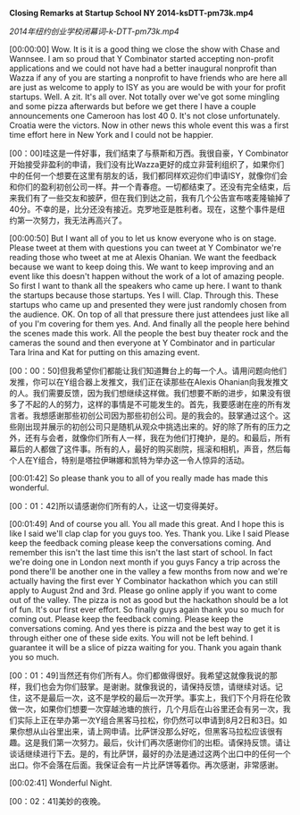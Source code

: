 **Closing Remarks at Startup School NY 2014-ksDTT-pm73k.mp4**

*2014年纽约创业学校闭幕词-k-DTT-pm73k.mp4*

\[00:00:00\] Wow. It is it is a good thing we close the show with Chase
and Wannsee. I am so proud that Y Combinator started accepting
non-profit applications and we could not have had a better inaugural
nonprofit than Wazza if any of you are starting a nonprofit to have
friends who are here all are just as welcome to apply to ISY as you are
would be with your for profit startups. Well. A zit. It\'s all over. Not
totally over we\'ve got some mingling and some pizza afterwards but
before we get there I have a couple announcements one Cameroon has lost
40 0. It\'s not close unfortunately. Croatia were the victors. Now in
other news this whole event this was a first time effort here in New
York and I could not be happier.

[00：00]哇这是一件好事，我们结束了与蔡斯和万西。我很自豪，Y Combinator开始接受非盈利的申请，我们没有比Wazza更好的成立非营利组织了，如果你们中的任何一个想要在这里有朋友的话，我们都同样欢迎你们申请ISY，就像你们会和你们的盈利初创公司一样。井一个青春痘。一切都结束了。还没有完全结束，后来我们有了一些交友和披萨，但在我们到达之前，我有几个公告宣布喀麦隆输掉了40分。不幸的是，比分还没有接近。克罗地亚是胜利者。现在，这整个事件是纽约第一次努力，我无法再高兴了。

\[00:00:50\] But I want all of you to let us know everyone who is on
stage. Please tweet at them with questions you can tweet at Y Combinator
we\'re reading those who tweet at me at Alexis Ohanian. We want the
feedback because we want to keep doing this. We want to keep improving
and an event like this doesn\'t happen without the work of a lot of
amazing people. So first I want to thank all the speakers who came up
here. I want to thank the startups because those startups. Yes I will.
Clap. Through this. These startups who came up and presented they were
just randomly chosen from the audience. OK. On top of all that pressure
there just attendees just like all of you I\'m covering for them yes.
And. And finally all the people here behind the scenes made this work.
All the people the best buy theater rock and the cameras the sound and
then everyone at Y Combinator and in particular Tara Irina and Kat for
putting on this amazing event.

[00：00：50]但我希望你们都能让我们知道舞台上的每一个人。请用问题向他们发推，你可以在Y组合器上发推文，我们正在读那些在Alexis Ohanian向我发推文的人。我们需要反馈，因为我们想继续这样做。我们想要不断的进步，如果没有很多了不起的人的努力，这样的事情是不可能发生的。首先，我要感谢在座的所有发言者。我想感谢那些初创公司因为那些初创公司。是的我会的。鼓掌通过这个。这些刚出现并展示的初创公司只是随机从观众中挑选出来的。好的除了所有的压力之外，还有与会者，就像你们所有人一样，我在为他们打掩护，是的。和最后，所有幕后的人都做了这件事。所有的人，最好的购买剧院，摇滚和相机，声音，然后每个人在Y组合，特别是塔拉伊琳娜和凯特为举办这一令人惊异的活动。

\[00:01:42\] So please thank you to all of you really made has made this
wonderful.

[00：01：42]所以请感谢你们所有的人，让这一切变得美好。

\[00:01:49\] And of course you all. You all made this great. And I hope
this is like I said we\'ll clap clap for you guys too. Yes. Thank you.
Like I said Please keep the feedback coming please keep the
conversations coming. And remember this isn\'t the last time this isn\'t
the last start of school. In fact we\'re doing one in London next month
if you guys Fancy a trip across the pond there\'ll be another one in the
valley a few months from now and we\'re actually having the first ever Y
Combinator hackathon which you can still apply to August 2nd and 3rd.
Please go online apply if you want to come out of the valley. The pizza
is not as good but the hackathon should be a lot of fun. It\'s our first
ever effort. So finally guys again thank you so much for coming out.
Please keep the feedback coming. Please keep the conversations coming.
And yes there is pizza and the best way to get it is through either one
of these side exits. You will not be left behind. I guarantee it will be
a slice of pizza waiting for you. Thank you again thank you so much.

[00：01：49]当然还有你们所有人。你们都做得很好。我希望这就像我说的那样，我们也会为你们鼓掌。是谢谢。就像我说的，请保持反馈，请继续对话。记住，这不是最后一次，这不是学校的最后一次开学。事实上，我们下个月将在伦敦做一次，如果你们想要一次穿越池塘的旅行，几个月后在山谷里还会有另一次，我们实际上正在举办第一次Y组合黑客马拉松，你仍然可以申请到8月2日和3日。如果你想从山谷里出来，请上网申请。比萨饼没那么好吃，但黑客马拉松应该很有趣。这是我们第一次努力。最后，伙计们再次感谢你们的出柜。请保持反馈。请让谈话继续进行下去。是的，有比萨饼，最好的办法是通过这两个出口中的任何一个出口。你不会落在后面。我保证会有一片比萨饼等着你。再次感谢，非常感谢。

\[00:02:41\] Wonderful Night.


[00：02：41]美妙的夜晚。

